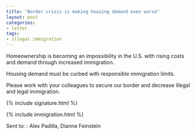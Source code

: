 ```yaml
---
title: "Border crisis is making housing demand even worse"
layout: post
categories:
- letter
tags:
- illegal immigration
---
```


Homeownership is becoming an impossibility in the U.S. with rising costs and demand through increased immigration.

Housing demand must be curbed with responsible immigration limits.

Please work with your colleagues to secure our border and decrease illegal and legal immigration.

{% include signature.html %}

{% include immigration.html %}

Sent to:
: Alex Padilla, Dianne Feinstein
